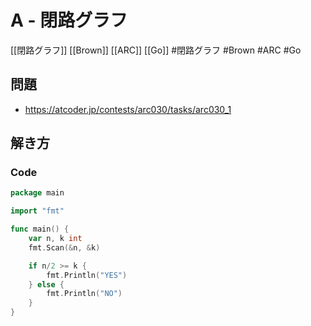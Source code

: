 # A - 閉路グラフ
[[閉路グラフ]] [[Brown]] [[ARC]] [[Go]]
#閉路グラフ #Brown #ARC #Go 

## 問題
- https://atcoder.jp/contests/arc030/tasks/arc030_1

## 解き方
### Code
```go
package main

import "fmt"

func main() {
	var n, k int
	fmt.Scan(&n, &k)

	if n/2 >= k {
		fmt.Println("YES")
	} else {
		fmt.Println("NO")
	}
}
```